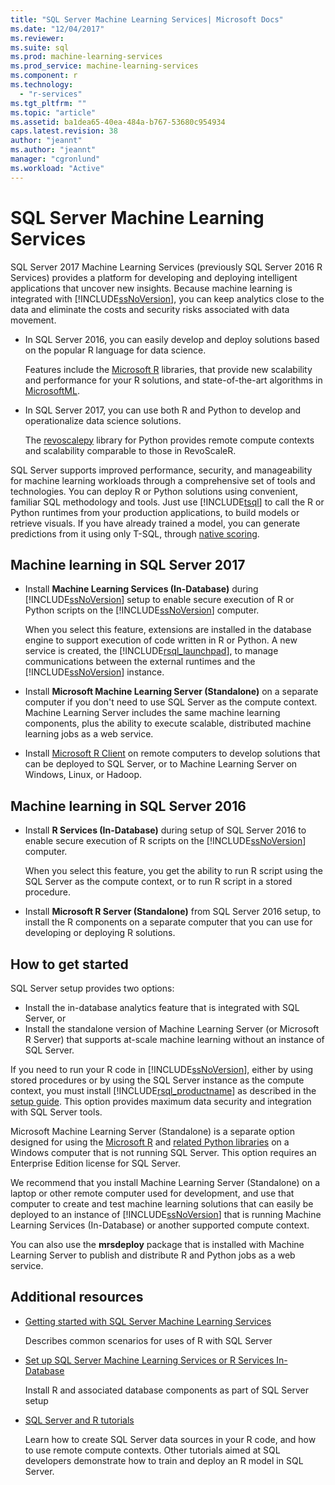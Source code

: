 ```yaml
---
title: "SQL Server Machine Learning Services| Microsoft Docs"
ms.date: "12/04/2017"
ms.reviewer: 
ms.suite: sql
ms.prod: machine-learning-services
ms.prod_service: machine-learning-services
ms.component: r
ms.technology: 
  - "r-services"
ms.tgt_pltfrm: ""
ms.topic: "article"
ms.assetid: ba1dea65-40ea-484a-b767-53680c954934
caps.latest.revision: 38
author: "jeannt"
ms.author: "jeannt"
manager: "cgronlund"
ms.workload: "Active"
---
```

# SQL Server Machine Learning Services

SQL Server 2017 Machine Learning Services (previously SQL Server 2016 R Services) provides a platform for developing and deploying intelligent applications that uncover new insights. Because machine learning is integrated with [!INCLUDE[ssNoVersion](../../includes/ssnoversion-md.md)], you can keep analytics close to the data and eliminate the costs and security risks associated with data movement.
  
+ In SQL Server 2016, you can easily develop and deploy solutions based on the popular R language for data science. 

    Features include the [Microsoft R](https://docs.microsoft.com/machine-learning-server/r-reference/revoscaler/revoscaler) libraries, that provide new scalability and performance for your R solutions, and state-of-the-art algorithms in [MicrosoftML](https://docs.microsoft.com/machine-learning-server/r-reference/microsoftml/microsoftml-package).
+ In SQL Server 2017, you can use both R and Python to develop and operationalize data science solutions. 

    The [revoscalepy](../python/what-is-revoscalepy.md) library for Python provides remote compute contexts and scalability comparable to those in RevoScaleR.

SQL Server supports improved performance, security, and manageability for machine learning workloads through a comprehensive set of tools and technologies. You can deploy R or Python solutions using convenient, familiar SQL methodology and tools. Just use [!INCLUDE[tsql](../../includes/tsql-md.md)] to call the R or Python runtimes from your production applications, to build models or retrieve visuals. If you have already trained a model, you can generate predictions from it using only T-SQL, through [native scoring](../sql-native-scoring.md).

## Machine learning in SQL Server 2017

+ Install **Machine Learning Services (In-Database)** during [!INCLUDE[ssNoVersion](../../includes/ssnoversion-md.md)] setup to enable secure execution of R or Python scripts on the [!INCLUDE[ssNoVersion](../../includes/ssnoversion-md.md)] computer.
  
    When you select this feature, extensions are installed in the database engine to support execution of code written in R or Python. A new service is created, the [!INCLUDE[rsql_launchpad](../../includes/rsql-launchpad-md.md)], to manage communications between the external runtimes and the [!INCLUDE[ssNoVersion](../../includes/ssnoversion-md.md)] instance.
  
+ Install **Microsoft Machine Learning Server (Standalone)** on a separate computer if you don't need to use SQL Server as the compute context. Machine Learning Server includes the same machine learning components, plus the ability to execute scalable, distributed machine learning jobs as a web service.
  
+ Install [Microsoft R Client](https://docs.microsoft.com/machine-learning-server/r-client/what-is-microsoft-r-client) on remote computers to develop solutions that can be deployed to SQL Server, or to Machine Learning Server on Windows, Linux, or Hadoop.

## Machine learning in SQL Server 2016

+ Install **R Services (In-Database)** during setup of SQL Server 2016 to enable secure execution of R scripts on the [!INCLUDE[ssNoVersion](../../includes/ssnoversion-md.md)] computer.
  
    When you select this feature, you get the ability to run R script using the SQL Server as the compute context, or to run R script in a stored procedure.
  
+ Install **Microsoft R Server (Standalone)** from SQL Server 2016 setup, to install the R components on a separate computer that you can use for developing or deploying R solutions.

## How to get started

SQL Server setup provides two options:

+ Install the in-database analytics feature that is integrated with SQL Server, or
+ Install the standalone version of Machine Learning Server (or Microsoft R Server) that supports at-scale machine learning without an instance of SQL Server.

If you need to run your R code in [!INCLUDE[ssNoVersion](../../includes/ssnoversion-md.md)], either by using stored procedures or by using the SQL Server instance as the compute context, you must install [!INCLUDE[rsql_productname](../../includes/rsql-productname-md.md)] as described in the [setup guide](../../advanced-analytics/r/set-up-sql-server-r-services-in-database.md). This option provides maximum data security and integration with SQL Server tools.

Microsoft Machine Learning Server (Standalone) is a separate option designed for using the [Microsoft R](https://docs.microsoft.com/machine-learning-server/r-reference/introducing-r-server-r-package-reference) and [related Python libraries](../python/what-is-revoscalepy.md) on a Windows computer that is not running SQL Server. This option requires an Enterprise Edition license for SQL Server.
    
We recommend that you install Machine Learning Server (Standalone) on a laptop or other remote computer used for development, and use that computer to create and test machine learning solutions that can easily be deployed to an instance of [!INCLUDE[ssNoVersion](../../includes/ssnoversion-md.md)] that is running Machine Learning Services \(In-Database\) or another supported compute context.
  
You can also use the **mrsdeploy** package that is installed with Machine Learning Server to publish and distribute R and Python jobs as a web service.

## Additional resources

+ [Getting started with SQL Server Machine Learning Services](../../advanced-analytics/r/getting-started-with-sql-server-r-services.md)
 
    Describes common scenarios for uses of R with SQL Server

+ [Set up SQL Server Machine Learning Services or R Services In-Database](../../advanced-analytics/r/set-up-sql-server-r-services-in-database.md)

    Install R and associated database components as part of SQL Server setup
  
+ [SQL Server and R tutorials](../../advanced-analytics/tutorials/sql-server-r-tutorials.md)

    Learn how to create SQL Server data sources in your R code, and how to use remote compute contexts. Other tutorials aimed at SQL developers demonstrate how to train and deploy an R model in SQL Server.
